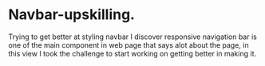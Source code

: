# Navbar-upskilling.
Trying to get better at styling navbar
I discover responsive navigation bar is one of the main component in web page that says alot about the page, in this view I took the challenge to start working on getting better in making it.